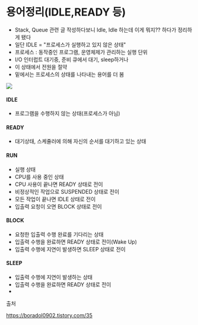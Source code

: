 # 용어정리(IDLE,READY 등)
- Stack, Queue 관련 글 작성하다보니 Idle, Idle 하는데 이게 뭐지?? 하다가 정리하게 됐다
- 일단 IDLE = "프로세스가 실행하고 있지 않은 상태"
- 프로세스 : 동작중인 프로그램, 운영체제가 관리하는 실행 단위
- I/O 인터럽트 대기중, 준비 큐에서 대기, sleep하거나
- 이 상태에서 전원을 절약
- 밑에서는 프로세스의 상태를 나타내는 용어를 더 봄


<img src="https://img1.daumcdn.net/thumb/R1280x0/?scode=mtistory2&fname=https%3A%2F%2Fblog.kakaocdn.net%2Fdn%2Fdb4jvG%2FbtqHbZzUZF6%2FqdUFFymh3JJhqjPXbIyuV0%2Fimg.png">

#### IDLE
- 프로그램을 수행하지 않는 상태(프로세스가 아님)

#### READY
- 대기상태, 스케쥴러에 의해 자신의 순서를 대기하고 있는 상태

#### RUN
- 실행 상태
- CPU를 사용 중인 상태
- CPU 사용이 끝나면 READY 상태로 전이
- 비정상적인 작업으로 SUSPENDED 상태로 전이
- 모든 작업이 끝나면 IDLE 상태로 전이
- 입출력 요청이 오면 BLOCK 상태로 전이

#### BLOCK
- 요청한 입출력 수행 완료를 기다리는 상태
- 입출력 수행을 완료하면 READY 상태로 전이(Wake Up)
- 입출력 수행에 지연이 발생하면 SLEEP 상태로 전이

#### SLEEP
- 입출력 수행에 지연이 발생하는 상태
- 입출력 수행을 완료하면 READY 상태로 전이
- 



출처

https://boradol0902.tistory.com/35
